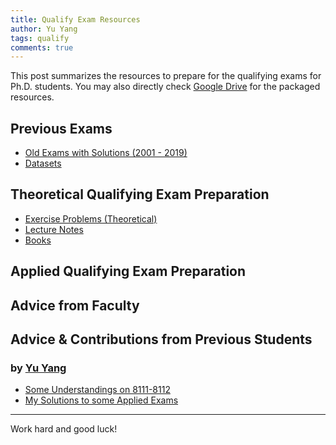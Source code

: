 ```yaml
---
title: Qualify Exam Resources
author: Yu Yang
tags: qualify
comments: true
---
```


This post summarizes the resources to prepare for the qualifying exams for Ph.D. students. You may also directly check [Google Drive](https://drive.google.com/drive/folders/13v2i41PH10wtqAyM7Re9nPQMLOGewDV4?usp=sharing) for the packaged resources.

## Previous Exams

- [Old Exams with Solutions (2001 - 2019)](https://drive.google.com/drive/folders/1ntqlcKWDEPjdbTL0EjE8qbp9Aiyhx7t6?usp=sharing)
- [Datasets](https://drive.google.com/drive/folders/1pS2p3pdLzZ7qE0j1HvWjbF-zlNBb3ASV?usp=sharing)

## Theoretical Qualifying Exam Preparation

- [Exercise Problems (Theoretical)](https://drive.google.com/drive/folders/1RFfMHuihNHRbh8Vuej23GGakOQXEi_I3?usp=sharing)
- [Lecture Notes](https://drive.google.com/drive/folders/12yt13bnDli4yyinJmompcZeGEgi6WVn2?usp=sharing)
- [Books](https://drive.google.com/drive/folders/1dcH1C0rlh5neu3qcR30nRSkwKoK1vIcD?usp=sharing)


<!-- Due to copyright, some books will not be provided in the folder. The following are helpful books to read.

- Asymptotic Statistics
- Theory of Point Estimation -->

## Applied Qualifying Exam Preparation



## Advice from Faculty 


## Advice & Contributions from Previous Students

### by [Yu Yang](mailto:yang6367@umn.edu)
- [Some Understandings on 8111-8112](https://yuyangyy.com/assets/courses/8111-8112.html)
- [My Solutions to some Applied Exams](https://github.umn.edu/YANG6367/qualifyCode)

<!--more-->

---

Work hard and good luck!
